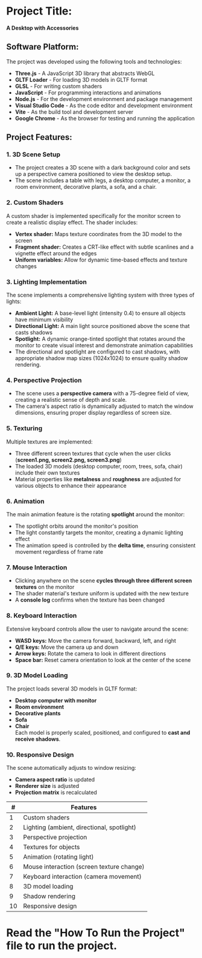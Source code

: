 # **Project Title:**  
**A Desktop with Accessories**  

## **Software Platform:**  
The project was developed using the following tools and technologies:  
- **Three.js** - A JavaScript 3D library that abstracts WebGL  
- **GLTF Loader** - For loading 3D models in GLTF format  
- **GLSL** - For writing custom shaders  
- **JavaScript** - For programming interactions and animations  
- **Node.js** - For the development environment and package management  
- **Visual Studio Code** - As the code editor and development environment  
- **Vite** - As the build tool and development server  
- **Google Chrome** - As the browser for testing and running the application  

## **Project Features:**  

### **1. 3D Scene Setup**  
- The project creates a 3D scene with a dark background color and sets up a perspective camera positioned to view the desktop setup.  
- The scene includes a table with legs, a desktop computer, a monitor, a room environment, decorative plants, a sofa, and a chair.  

### **2. Custom Shaders**  
A custom shader is implemented specifically for the monitor screen to create a realistic display effect. The shader includes:  
- **Vertex shader:** Maps texture coordinates from the 3D model to the screen  
- **Fragment shader:** Creates a CRT-like effect with subtle scanlines and a vignette effect around the edges  
- **Uniform variables:** Allow for dynamic time-based effects and texture changes  

### **3. Lighting Implementation**  
The scene implements a comprehensive lighting system with three types of lights:  
- **Ambient Light:** A base-level light (intensity 0.4) to ensure all objects have minimum visibility  
- **Directional Light:** A main light source positioned above the scene that casts shadows  
- **Spotlight:** A dynamic orange-tinted spotlight that rotates around the monitor to create visual interest and demonstrate animation capabilities  
- The directional and spotlight are configured to cast shadows, with appropriate shadow map sizes (1024x1024) to ensure quality shadow rendering.  

### **4. Perspective Projection**  
- The scene uses a **perspective camera** with a 75-degree field of view, creating a realistic sense of depth and scale.  
- The camera's aspect ratio is dynamically adjusted to match the window dimensions, ensuring proper display regardless of screen size.  

### **5. Texturing**  
Multiple textures are implemented:  
- Three different screen textures that cycle when the user clicks (**screen1.png, screen2.png, screen3.png**)  
- The loaded 3D models (desktop computer, room, trees, sofa, chair) include their own textures  
- Material properties like **metalness** and **roughness** are adjusted for various objects to enhance their appearance  

### **6. Animation**  
The main animation feature is the rotating **spotlight** around the monitor:  
- The spotlight orbits around the monitor's position  
- The light constantly targets the monitor, creating a dynamic lighting effect  
- The animation speed is controlled by the **delta time**, ensuring consistent movement regardless of frame rate  

### **7. Mouse Interaction**  
- Clicking anywhere on the scene **cycles through three different screen textures** on the monitor  
- The shader material's texture uniform is updated with the new texture  
- A **console log** confirms when the texture has been changed  

### **8. Keyboard Interaction**  
Extensive keyboard controls allow the user to navigate around the scene:  
- **WASD keys:** Move the camera forward, backward, left, and right  
- **Q/E keys:** Move the camera up and down  
- **Arrow keys:** Rotate the camera to look in different directions  
- **Space bar:** Reset camera orientation to look at the center of the scene  

### **9. 3D Model Loading**  
The project loads several 3D models in GLTF format:  
- **Desktop computer with monitor**  
- **Room environment**  
- **Decorative plants**  
- **Sofa**  
- **Chair**  
Each model is properly scaled, positioned, and configured to **cast and receive shadows**.  

### **10. Responsive Design**  
The scene automatically adjusts to window resizing:  
- **Camera aspect ratio** is updated  
- **Renderer size** is adjusted  
- **Projection matrix** is recalculated  

| #  | Features                                      |
|----|----------------------------------------------|
| 1  | Custom shaders                               |
| 2  | Lighting (ambient, directional, spotlight)  |
| 3  | Perspective projection                      |
| 4  | Textures for objects                        |
| 5  | Animation (rotating light)                  |
| 6  | Mouse interaction (screen texture change)   |
| 7  | Keyboard interaction (camera movement)      |
| 8  | 3D model loading                            |
| 9  | Shadow rendering                            |
| 10 | Responsive design                           |


# **Read the "How To Run the Project" file to run the project.**  
